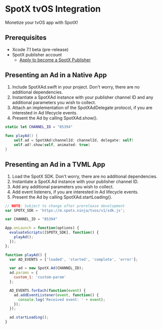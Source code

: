 SpotX tvOS Integration
=========================

Monetize your tvOS app with SpotX!

## Prerequisites

  * Xcode 7.1 beta (pre-release)
  * SpotX publisher account
  	* [Apply to become a SpotX Publisher](http://www.spotxchange.com/publishers/apply-to-become-a-spotx-publisher/)


## Presenting an Ad in a Native App

  1. Include SpotXAd.swift in your project. Don't worry, there are no additional dependencies.
  2. Instantiate a SpotXAd instance with your publisher channel ID and any additional parameters you wish to collect.
  3. Attach an implementation of the SpotXAdDelegate protocol, if you are interested in Ad lifecycle events.
  4. Present the Ad by calling SpotXAd.show().
 
 
```swift
static let CHANNEL_ID = "85394"
  
func playAd() {
	self.ad = SpotXAd(channelId: channelId, delegate: self)
	self.ad?.show(self, animated: true)
}
```


## Presenting an Ad in a TVML App

  1. Load the SpotX SDK. Don't worry, there are no additional dependencies.
  2. Instantiate a SpotX.Ad instance with your publisher channel ID.
  3. Add any additional parameters you wish to collect.
  4. Add event listeners, if you are interested in Ad lifecycle events.
  4. Present the Ad by calling SpotXAd.startLoading().
 
 
```javascript
// NOTE: Subject to change after prerelease development
var SPOTX_SDK = 'https://m.spotx.ninja/tvos/v1/sdk.js';

var CHANNEL_ID = "85394"

App.onLaunch = function(options) {
  evaluateScripts([SPOTX_SDK], function() {
    playAd();
  });
};

function playAd() {
  var AD_EVENTS = ['loaded', 'started', 'complete', 'error'];

  var ad = new SpotX.Ad(CHANNEL_ID);
  ad.params = {
    custom_1: 'custom-param'
  };

  AD_EVENTS.forEach(function(event) {
    ad.addEventListener(event, function() {
      console.log('Received event: ' + event);
    });
  });

  ad.startLoading();
}
```